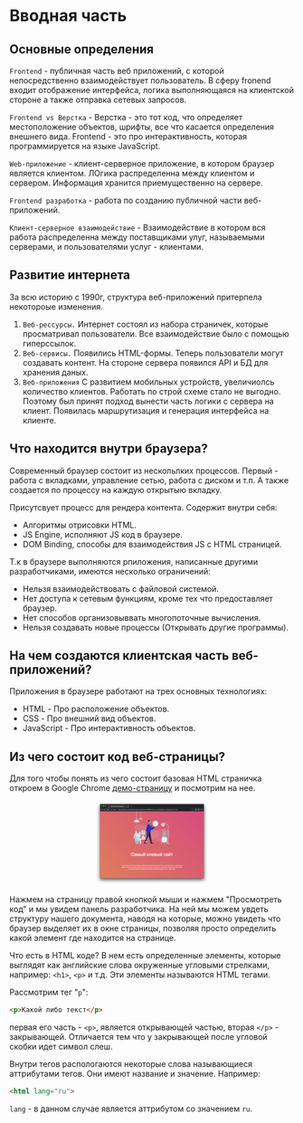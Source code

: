 # Вводная часть

## Основные определения

`Frontend` - публичная часть веб приложений, с которой непосредственно взаимодействует пользователь. В сферу fronend входит отображение интерфейса, логика выполняющаяся на клиентской стороне а также отправка сетевых запросов.

`Frontend vs Верстка` - Верстка - это тот код, что определяет местоположение объектов, шрифты, все что касается определения внешнего вида. Frontend - это про интерактивность, которая программируется на языке JavaScript.

`Web-приложение` - клиент-серверное приложение, в котором браузер является клиентом. ЛОгика распределенна между клиентом и сервером. Информация хранится приемущественно на сервере.

`Frontend разработка` - работа по созданию публичной части веб-приложений.

`Клиент-серверное взаимодействие` - Взаимодействие в котором вся работа распределенна между поставщиками улуг, называемыми серверами, и пользователями услуг - клиентами.

## Развитие интернета

За всю историю с 1990г, структура веб-приложений притерпела некотороые изменения.

1. `Веб-рессурсы.` Интернет состоял из набора страничек, которые просматривал пользователи. Все взаимодействие было с помощью гиперссылок.
2. `Веб-сервисы.` Появились HTML-формы. Теперь пользователи могут создавать контент. На стороне сервера появился API и БД для хранения даных.
3. `Веб-приложения` С развитием мобильных устройств, увеличиолсь количество клиентов. Работать по строй схеме стало не выгодно. Поэтому был принят подход вынести часть логики с сервера на клиент. Появилась маршрутизация и генерация интерфейса на клиенте.

## Что находится внутри браузера?

Современный браузер состоит из нескольлких процессов. Первый - работа с вкладками, управление сетью, работа с диском и т.п. А также создается по процессу на каждую открытыю вкладку.

Присутсвует процесс для рендера контента. Содержит внутри себя:

- Алгоритмы отрисовки HTML.
- JS Engine, исполняют JS код в браузере.
- DOM Binding, способы для взаимодействия JS с HTML страницей.
  
Т.к в браузере выполняются рпиложения, написанные другими разработчиками, имеются несколько ограничений:

- Нельзя взаимодействовать с файловой системой.
- Нет доступа к сетевым функциям, кроме тех что предоставляет браузер.
- Нет способов организовыввать многопоточные вычисления.
- Нельзя создавать новые процессы (Открывать другие программы).

## На чем создаются клиентская часть веб-приложений?

Приложения в браузере работают на трех основных технологиях:

- HTML - Про расположение объектов.
- CSS - Про внешний вид объектов.
- JavaScript - Про интерактивность объектов.

## Из чего состоит код веб-страницы?

Для того чтобы понять из чего состоит базовая HTML страничка откроем в Google Chrome [демо-страницу](./demo_1/simple-html_1.html) и посмотрим на нее.

<p align="center">
  <img src="./demo_1/screenshot.png" alt="Screenshot"
       width="40%">
</p>

Нажмем на страницу правой кнопкой мыши и нажмем "Просмотреть код" и мы увидем панель разработчика. На ней мы можем увдеть структуру нашего документа, наводя на которые, можно увидеть что браузер выделяет их в окне страницы, позволяя просто определить какой элемент где находится на странице.

Что есть в HTML коде? В нем есть определенные элементы, которые выглядят как английские слова окруженные угловыми стрелками, например: `<h1>`, `<p>` и т.д.
Эти элементы называются HTML тегами.

Рассмотрим тег "`p`":

```html
<p>Какой либо текст</p>
```

первая его часть - `<p>`, является открывающей частью, вторая `</p>` - закрывающей. Отличается тем что у закрывающей после угловой скобки идет символ слеш.

Внутри тегов распологаются некоторые слова называющиеся аттрибутами тегов. Они имеют название и значение.
Например:

```html
<html lang="ru">
```

`lang` - в данном случае является аттрибутом со значением `ru`.
